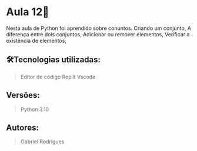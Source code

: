 # Aula 12🚀

Nesta aula de Python foi aprendido sobre conuntos.
Criando um conjunto, A diferença entre dois conjuntos, Adicionar ou remover elementos, Verificar a existência de elementos,


## 🛠️Tecnologias utilizadas:

> Editor de código
Replit 
Vscode

## Versões:

> Python 3.10
 
## Autores:

> Gabriel Rodrigues

